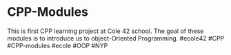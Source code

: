 # CPP-Modules
This is first CPP learning project at Cole 42 school.  The goal of these modules is to introduce us to object-Oriented Programming.
#ecole42 #CPP #CPP-modules #ecole #OOP #NYP 

